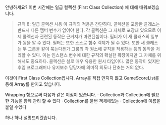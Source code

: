 안녕하세요?
이번 시간에는 일급 컬렉션 (First Class Collection) 에 대해 배워보겠습니다.

> 규칙 8: 일급 콜렉션 사용
이 규칙의 적용은 간단하다. 
콜렉션을 포함한 클래스는 반드시 다른 멤버 변수가 없어야 한다. 
각 콜렉션은 그 자체로 포장돼 있으므로 이제 콜렉션과 관련된 동작은 근거지가 마련된셈이다.
필터가 이 새 클래스의 일부가 됨을 알 수 있다. 
필터는 또한 스스로 함수 객체가 될 수 있다. 
또한 새 클래스는 두 그룹을 같이 묶는다든가 그룹의 각 원소에 규칙을 적용하는 등의 동작을 처리할 수 있다. 
이는 인스턴스 변수에 대한 규칙의 확실한 확장이지만 그 자체를 위해서도 중요하다. 
콜렉션은 실로 매우 유용한 원시 타입이다. 
많은 동작이 있지만 후임 프로그래머나 유지보수 담당자에 의미적 의도나 단초는 거의 없다.


이것이 First Class Collection입니다.
Array를 직접 만지지 않고 GameScoreList를 통해 Array를 만지고 있습니다.

Wrapping 함으로써 다음과 같은 이점이 있습니다.
· Collection과 Collection에 필요한 기능을 함께 관리 할 수 있다
· Collection를 불변 객체에있는
· Collection에 이름을 붙일 수있다

하나 하나 설명드리겠습니다.
